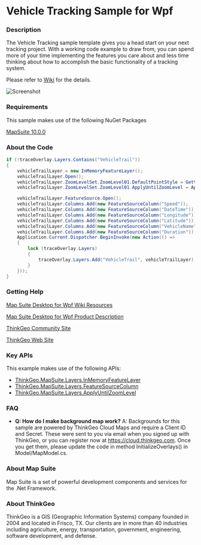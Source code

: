 # Vehicle Tracking Sample for Wpf

### Description
The Vehicle Tracking sample template gives you a head start on your next tracking project. With a working code example to draw from, you can spend more of your time implementing the features you care about and less time thinking about how to accomplish the basic functionality of a tracking system.

Please refer to [Wiki](http://wiki.thinkgeo.com/wiki/map_suite_desktop_for_wpf) for the details.

![Screenshot](https://gitlab.com/thinkgeo/public/thinkgeo-desktop-maps/-/raw/support/v10/samples/wpf/VehicleTrackingSample/Screenshot.gif)

### Requirements
This sample makes use of the following NuGet Packages

[MapSuite 10.0.0](https://www.nuget.org/packages?q=ThinkGeo)

### About the Code
```csharp
if (!traceOverlay.Layers.Contains("VehicleTrail"))
{
    vehicleTrailLayer = new InMemoryFeatureLayer();
    vehicleTrailLayer.Open();
    vehicleTrailLayer.ZoomLevelSet.ZoomLevel01.DefaultPointStyle = GetVehicleTrailStyle();
    vehicleTrailLayer.ZoomLevelSet.ZoomLevel01.ApplyUntilZoomLevel = ApplyUntilZoomLevel.Level20;

    vehicleTrailLayer.FeatureSource.Open();
    vehicleTrailLayer.Columns.Add(new FeatureSourceColumn("Speed"));
    vehicleTrailLayer.Columns.Add(new FeatureSourceColumn("DateTime"));
    vehicleTrailLayer.Columns.Add(new FeatureSourceColumn("Longitude"));
    vehicleTrailLayer.Columns.Add(new FeatureSourceColumn("Latitude"));
    vehicleTrailLayer.Columns.Add(new FeatureSourceColumn("VehicleName"));
    vehicleTrailLayer.Columns.Add(new FeatureSourceColumn("Duration"));
    Application.Current.Dispatcher.BeginInvoke(new Action(() =>
    {
        lock (traceOverlay.Layers)
        {
            traceOverlay.Layers.Add("VehicleTrail", vehicleTrailLayer);
        }
    }));
}
```
### Getting Help

[Map Suite Desktop for Wpf Wiki Resources](http://wiki.thinkgeo.com/wiki/map_suite_desktop_for_wpf)

[Map Suite Desktop for Wpf Product Description](https://thinkgeo.com/ui-controls#desktop-platforms)

[ThinkGeo Community Site](http://community.thinkgeo.com/)

[ThinkGeo Web Site](http://www.thinkgeo.com)

### Key APIs
This example makes use of the following APIs:

- [ThinkGeo.MapSuite.Layers.InMemoryFeatureLayer](http://wiki.thinkgeo.com/wiki/api/thinkgeo.mapsuite.layers.inmemoryfeaturelayer)
- [ThinkGeo.MapSuite.Layers.FeatureSourceColumn](http://wiki.thinkgeo.com/wiki/api/thinkgeo.mapsuite.layers.featuresourcecolumn)
- [ThinkGeo.MapSuite.Layers.ApplyUntilZoomLevel](http://wiki.thinkgeo.com/wiki/api/thinkgeo.mapsuite.layers.applyuntilzoomlevel)

### FAQ
- __Q: How do I make background map work?__
A: Backgrounds for this sample are powered by ThinkGeo Cloud Maps and require a Client ID and Secret. These were sent to you via email when you signed up with ThinkGeo, or you can register now at https://cloud.thinkgeo.com. Once you get them, please update the code in method InitializeOverlays() in Model/MapModel.cs.

### About Map Suite
Map Suite is a set of powerful development components and services for the .Net Framework.

### About ThinkGeo
ThinkGeo is a GIS (Geographic Information Systems) company founded in 2004 and located in Frisco, TX. Our clients are in more than 40 industries including agriculture, energy, transportation, government, engineering, software development, and defense.
